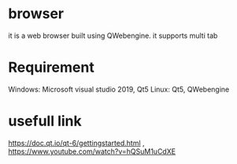 # browser
it is a web browser built using QWebengine.
it supports multi tab

# Requirement
Windows: Microsoft visual studio 2019, Qt5
Linux: Qt5, QWebengine

# usefull link
https://doc.qt.io/qt-6/gettingstarted.html , 
https://www.youtube.com/watch?v=hQSuM1uCdXE
